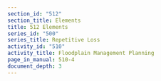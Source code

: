 ```yaml
---
section_id: "512"
section_title: Elements
title: 512 Elements
series_id: "500"
series_title: Repetitive Loss
activity_id: "510"
activity_title: Floodplain Management Planning
page_in_manual: 510-4
document_depth: 3
---
```

